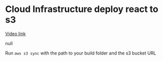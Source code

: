 # Cloud Infrastructure deploy react to s3

[Video link](https://www.egghead.io/lessons/egghead-cloud-infrastructure-deploy-react-to-s3?pl=cloud-infrastructure-fundamentals-with-aws-ee4bb845)

null

<TimeStamp start="1:20" end="1:30">
  
  Run `aws s3 sync` with the path to your build folder and the s3 bucket URL
  
</TimeStamp>